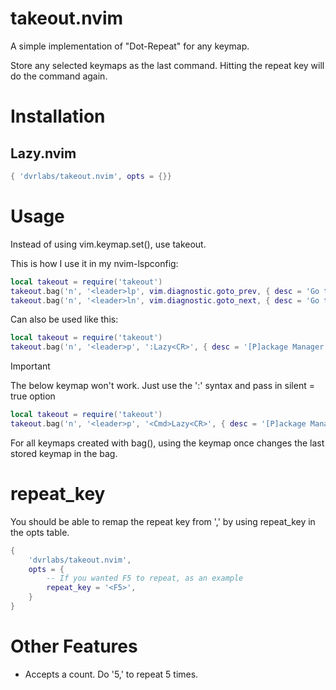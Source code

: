 # takeout.nvim

A simple implementation of "Dot-Repeat" for any keymap.

Store any selected keymaps as the last command.
Hitting the repeat key will do the command again.

# Installation
## Lazy.nvim

```lua
{ 'dvrlabs/takeout.nvim', opts = {}}
```

# Usage

Instead of using vim.keymap.set(), use takeout.

This is how I use it in my nvim-lspconfig:

```lua
local takeout = require('takeout')
takeout.bag('n', '<leader>lp', vim.diagnostic.goto_prev, { desc = 'Go to [P]revious diagnostic message' })
takeout.bag('n', '<leader>ln', vim.diagnostic.goto_next, { desc = 'Go to [N]ext diagnostic message' })
```
Can also be used like this:

```lua
local takeout = require('takeout')
takeout.bag('n', '<leader>p', ':Lazy<CR>', { desc = '[P]ackage Manager' })
```

> [!IMPORTANT]
> The below keymap won't work. Just use the ':' syntax and pass in silent = true option
>
> ```lua
> local takeout = require('takeout')
> takeout.bag('n', '<leader>p', '<Cmd>Lazy<CR>', { desc = '[P]ackage Manager' })
> ```

For all keymaps created with bag(), using the keymap once changes the last stored keymap in the bag.


# repeat_key

You should be able to remap the repeat key from ',' by using repeat_key in the opts table. 

```lua
{ 
    'dvrlabs/takeout.nvim', 
    opts = {
        -- If you wanted F5 to repeat, as an example
        repeat_key = '<F5>',
    }
}
```

# Other Features

- Accepts a count. Do '5,' to repeat 5 times.


